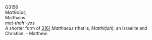 <body>
  <p>G3156<br>  Ματθαῖος  <br> Matthaios  <br><i>mat-thah‘-yos </i><br>A shorter form of <a href="g3161.htm">3161</a>  <i>Matthaeus</i> (that is, <i>Matthitjah</i>), an Israelite and Christian: - Matthew.<br></p>
 </body>